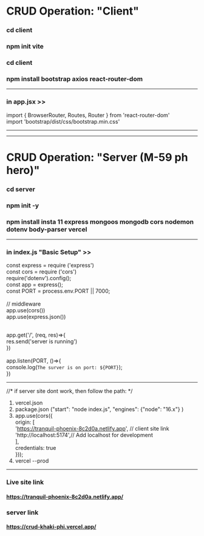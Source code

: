 # CRUD Operation: "Client"

### cd client
### npm init vite
### cd client
### npm install bootstrap axios react-router-dom
***
### in app.jsx >>
import { BrowserRouter, Routes, Router } from 'react-router-dom'<br/>
import 'bootstrap/dist/css/bootstrap.min.css'
***
***

# CRUD Operation: "Server (M-59 ph hero)"

### cd server
### npm init -y
### npm install insta 11 express mongoos mongodb cors nodemon dotenv body-parser vercel
***

### in index.js "Basic Setup" >>  <br/>
const express = require ('express')<br/>
const cors = require ('cors')<br/>
require('dotenv').config();<br/>
const app = express();<br/>
const PORT = process.env.PORT || 7000;<br/>
<br/>
// middleware<br/>
app.use(cors())<br/>
app.use(express.json())<br/>
<br/>

app.get('/', (req, res)=>{<br/>
    res.send('server is running')<br/>
})<br/>
<br/>
app.listen(PORT, ()=>{<br/>
  console.log(`The surver is on port: ${PORT}`);<br/>
})<br/>
***
//* if server site dont work, then follow the path: */<br/>
1. vercel.json<br/> 
2. package.json ("start": "node index.js",   "engines": {"node": "16.x"} )<br/> 
3. app.use(cors({<br/> 
  origin: [<br/> 
    'https://tranquil-phoenix-8c2d0a.netlify.app', // client site link<br/> 
    'http://localhost:5174',// Add localhost for development<br/> 
  ],<br/> 
  credentials: true<br/> 
}));<br/> 
4. vercel --prod<br/> 

***
### Live site link
#### https://tranquil-phoenix-8c2d0a.netlify.app/
### server link
#### https://crud-khaki-phi.vercel.app/



